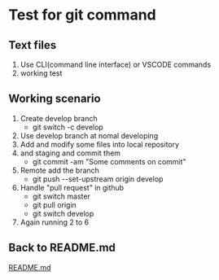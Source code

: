 # Test for git command

## Text files

1. Use CLI(command line interface) or VSCODE commands
2. working test

## Working scenario

1. Create develop branch
   * git switch -c develop
2. Use develop branch at nomal developing
3. Add and modify some files into local repository
4. and staging and commit them
   * git commit -am "Some comments on commit"
5. Remote add the branch
   * git push --set-upstream origin develop
6. Handle "pull request" in github
   * git switch master
   * git pull origin
   * git switch develop
7. Again running 2 to 6

## Back to README.md

[README.md](./README.md)
